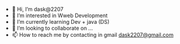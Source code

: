 - 👋 Hi, I’m dask@2207
- 👀 I’m interested in Wweb Development
- 🌱 I’m currently learning Dev + java (DS)
- 💞️ I’m looking to collaborate on ...
- 📫 How to reach me by contacting in gmail dask2207@gmail.com

<!---
dask2207/dask2207 is a ✨ special ✨ repository because its `README.md` (this file) appears on your GitHub profile.
You can click the Preview link to take a look at your changes.
--->
